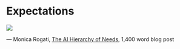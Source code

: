 # Expectations

![](https://hackernoon.com/hn-images/1*7IMev5xslc9FLxr9hHhpFw.png)

— Monica Rogati, [The AI Hierarchy of Needs](https://hackernoon.com/the-ai-hierarchy-of-needs-18f111fcc007), 1,400 word blog post